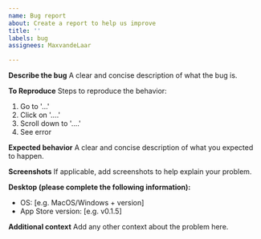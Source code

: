 ```yaml
---
name: Bug report
about: Create a report to help us improve
title: ''
labels: bug
assignees: MaxvandeLaar

---
```


**Describe the bug**
A clear and concise description of what the bug is.

**To Reproduce**
Steps to reproduce the behavior:
1. Go to '...'
2. Click on '....'
3. Scroll down to '....'
4. See error

**Expected behavior**
A clear and concise description of what you expected to happen.

**Screenshots**
If applicable, add screenshots to help explain your problem.

**Desktop (please complete the following information):**
 - OS: [e.g. MacOS/Windows + version]
 - App Store version: [e.g. v0.1.5]

**Additional context**
Add any other context about the problem here.
